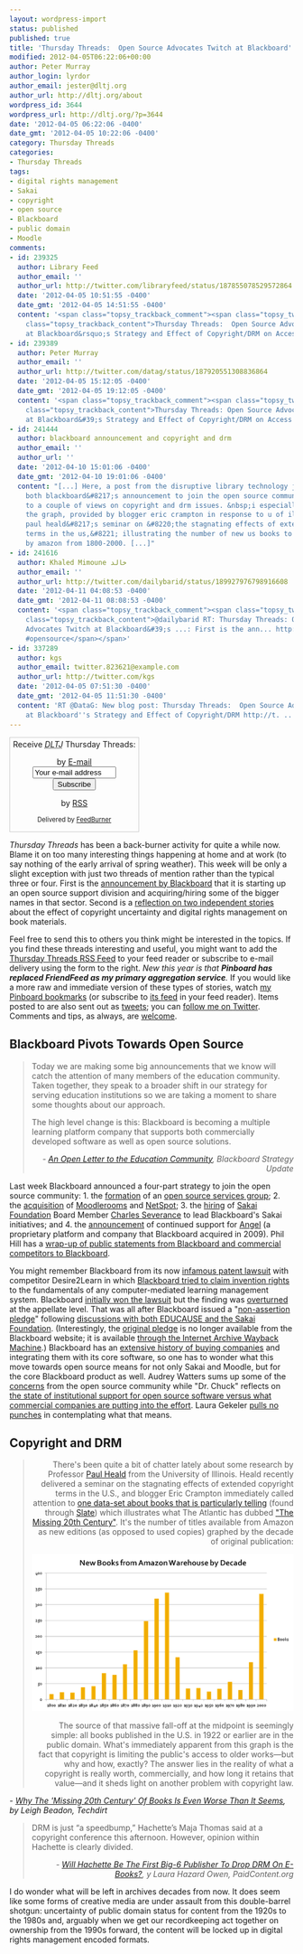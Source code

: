 ```yaml
---
layout: wordpress-import
status: published
published: true
title: 'Thursday Threads:  Open Source Advocates Twitch at Blackboard''s Strategy and Effect of Copyright/DRM on Access'
modified: 2012-04-05T06:22:06+00:00
author: Peter Murray
author_login: lyrdor
author_email: jester@dltj.org
author_url: http://dltj.org/about
wordpress_id: 3644
wordpress_url: http://dltj.org/?p=3644
date: '2012-04-05 06:22:06 -0400'
date_gmt: '2012-04-05 10:22:06 -0400'
category: Thursday Threads
categories:
- Thursday Threads
tags:
- digital rights management
- Sakai
- copyright
- open source
- Blackboard
- public domain
- Moodle
comments:
- id: 239325
  author: Library Feed
  author_email: ''
  author_url: http://twitter.com/libraryfeed/status/187855078529572864
  date: '2012-04-05 10:51:55 -0400'
  date_gmt: '2012-04-05 14:51:55 -0400'
  content: '<span class="topsy_trackback_comment"><span class="topsy_twitter_username"><span
    class="topsy_trackback_content">Thursday Threads:  Open Source Advocates Twitch
    at Blackboard&rsquo;s Strategy and Effect of Copyright/DRM on Access http://t.co/RCxkaWt9</span></span>'
- id: 239389
  author: Peter Murray
  author_email: ''
  author_url: http://twitter.com/datag/status/187920551308836864
  date: '2012-04-05 15:12:05 -0400'
  date_gmt: '2012-04-05 19:12:05 -0400'
  content: '<span class="topsy_trackback_comment"><span class="topsy_twitter_username"><span
    class="topsy_trackback_content">Thursday Threads: Open Source Advocates Twitch
    at Blackboard&#39;s Strategy and Effect of Copyright/DRM on Access http://t.co/YIg579xx</span></span>'
- id: 241444
  author: blackboard announcement and copyright and drm
  author_email: ''
  author_url: ''
  date: '2012-04-10 15:01:06 -0400'
  date_gmt: '2012-04-10 19:01:06 -0400'
  content: "[...] Here, a post from the disruptive library technology jester regarding
    both blackboard&#8217;s announcement to join the open source community, and links
    to a couple of views on copyright and drm issues. &nbsp;i especially find helpful
    the graph, provided by blogger eric crampton in response to u of illinois professor
    paul heald&#8217;s seminar on &#8220;the stagnating effects of extended copyright
    terms in the us,&#8221; illustrating the number of new us books to be printed
    by amazon from 1800-2000. [...]"
- id: 241616
  author: Khaled Mimoune خالد
  author_email: ''
  author_url: http://twitter.com/dailybarid/status/189927976798916608
  date: '2012-04-11 04:08:53 -0400'
  date_gmt: '2012-04-11 08:08:53 -0400'
  content: '<span class="topsy_trackback_comment"><span class="topsy_twitter_username"><span
    class="topsy_trackback_content">@dailybarid RT: Thursday Threads: Open Source
    Advocates Twitch at Blackboard&#39;s ...: First is the ann... http://t.co/uZEpgmgX
    #opensource</span></span>'
- id: 337289
  author: kgs
  author_email: twitter.823621@example.com
  author_url: http://twitter.com/kgs
  date: '2012-04-05 07:51:30 -0400'
  date_gmt: '2012-04-05 11:51:30 -0400'
  content: 'RT @DataG: New blog post: Thursday Threads:  Open Source Advocates Twitch
    at Blackboard''s Strategy and Effect of Copyright/DRM http://t. ...'
---
```

<div id="feedburner-thursday-threads-email-2012w14" class="wp-caption alignright noprint noFrontPage" style="width: 230px;">
<form style="border: 1px solid rgb(204, 204, 204); padding: 3px; margin: 0pt; text-align: center;" action="http://feedburner.google.com/fb/a/mailverify" method="post" target="popupwindow" onsubmit="window.open('http://feedburner.google.com/fb/a/mailverify?uri=thursday-threads', 'popupwindow', 'scrollbars=yes,width=550,height=520');return true">Receive <i><acronym title="Disruptive Library Technology Jester">DLTJ</acronym></i> Thursday Threads:</p>
<p>by&nbsp;<a href="http://feedburner.google.com/fb/a/mailverify?uri=thursday-threads&amp;loc=en_US" title="D.L.T.J. Thursday Threads Email Subscription">E-mail</a><br /><input style="width: 140px;" name="email" value="Your e-mail address" onfocus="if (this.defaultValue==this.value) this.value = ''" type="text"/><input value="thursday-threads" name="uri" type="hidden"/><input name="loc" value="en_US" type="hidden"/><input value="Subscribe" type="submit"/></p>
<p>by&nbsp;<a href="http://feeds.dltj.org/thursday-threads/" title="D.L.T.J. Thursday Threads RSS Feed">RSS</a>
<p style="font-size: 80%;">Delivered by <a href="http://feedburner.google.com" target="_blank" title="Google Feedburner Service">FeedBurner</a></p>
</form>
</div>
<p><i>Thursday Threads</i> has been a back-burner activity for quite a while now.  Blame it on too many interesting things happening at home and at work (to say nothing of the early arrival of spring weather).  This week will be only a slight exception with just two threads of mention rather than the typical three or four.  First is the <a href="#p3644-blackboard">announcement by Blackboard</a> that it is starting up an open source support division and acquiring/hiring some of the bigger names in that sector.  Second is a <a href="#p3644-copyright-drm">reflection on two independent stories</a> about the effect of copyright uncertainty and digital rights management on book materials.</p>
<p>Feel free to send this to others you think might be interested in the topics.  If you find these threads interesting and useful, you might want to add the <a title="RSS Feed for DLTJ Thursday Threads" href="http://feeds.dltj.org/thursday-threads/">Thursday Threads RSS Feed</a> to your feed reader or subscribe to e-mail delivery using the form to the right.  <em>New this year is that <strong>Pinboard has replaced FriendFeed as my primary aggregation service</strong>.</em> If you would like a more raw and immediate version of these types of stories, watch <a title="Peter Murray | Pinboard" href="http://pinboard.in/u:dltj">my Pinboard bookmarks</a> (or subscribe to <a title="RSS feed for Peter Murray's Pinboard account" href="http://feeds.pinboard.in/rss/u:dltj/">its feed</a> in your feed reader).  Items posted to are also sent out as <a title="Peter Murray's Twitter page" href="https://twitter.com/DataG">tweets</a>; you can <a target="_blank" href="https://twitter.com/intent/user?screen_name=DataG">follow me on <span style="background-image: url("//si0.twimg.com/images/dev/cms/intents/bird/bird_blue/bird_16_blue.png"); background-repeat: no-repeat; padding-left: 18px;">Twitter</span></a>.  Comments and tips, as always, are <a href="/contact">welcome</a>.</p>
<h2 id="p3644-blackboard">Blackboard Pivots Towards Open Source</h2>
<blockquote><p>Today we are making some big announcements that we know will catch the attention of many members of the education community. Taken together, they speak to a broader shift in our strategy for serving education institutions so we are taking a moment to share some thoughts about our approach.</p>
<p>The high level change is this: Blackboard is becoming a multiple learning platform company that supports both commercially developed software as well as open source solutions.
<div style="text-align: right; width: 100%;"><cite>- <a href="http://www.blackboard.com/About-Bb/News-Center/Press-Releases/Strategy-Update/Open-Letter.aspx" title="Blackboard Strategy Update | Open Letter to the Education Community">An Open Letter to the Education Community</a>, Blackboard Strategy Update</cite></div>
</blockquote>
<p>Last week Blackboard announced a four-part strategy to join the open source community:  1. the <a href="http://www.blackboard.com/about-bb/news-center/Press-Releases.aspx?releaseid=1676740" title="Blackboard Press Release">formation</a> of an <a href="http://www.blackboard.com/services/blackboard-education-open-source-services.aspx" title="Blackboard Services">open source services group</a>; 2. the <a href="http://www.blackboard.com/About-Bb/News-Center/Press-Releases.aspx?releaseid=1676738" title="Blackboard Press Release">acquisition</a> of <a href="http://www.moodlerooms.com/home" title="Moodlerooms homepage">Moodlerooms</a> and <a href="http://www.netspot.com.au/" title="NetSpot homepage">NetSpot</a>; 3. the <a href="http://www.blackboard.com/About-Bb/News-Center/Press-Releases.aspx?releaseid=1676736" title="Blackboard Press Release">hiring</a> of <a href="http://web.archive.org/web/20120405023224/https://sakaiproject.org/sakai-foundation" title="The Sakai Foundation | Sakai Project">Sakai Foundation</a> Board Member <a href="http://www.dr-chuck.com/" title="Dr. Chuck's Awesome Home Page">Charles Severance</a> to lead Blackboard's Sakai initiatives; and 4. the <a href="http://www.blackboard.com/About-Bb/News-Center/Press-Releases.aspx?releaseid=1676733" title="Blackboard Press Release">announcement</a> of continued support for <a href="http://www.blackboard.com/Platforms/Learn/Products/Blackboard-Learn/ANGEL-Edition.aspx" title="Blackboard Learn | ANGEL Edition">Angel</a> (a proprietary platform and company that Blackboard acquired in 2009).  Phil Hill has a <a href="http://mfeldstein.com/summary-of-statements-by-key-players-in-blackboard-announcement-including-competitors/" title="- e-Literate">wrap-up of public statements from Blackboard and commercial competitors to Blackboard</a>.</p>
<p>You might remember Blackboard from its now <a href="https://chronicle.com/blogs/wiredcampus/blackboard-settles-longstanding-patent-fight-with-rival-desire2learn/9229" title="Blackboard Settles Longstanding Patent Fight With Rival Desire2Learn | Chronicle of Higher Education">infamous patent lawsuit</a> with competitor Desire2Learn in which <a href="http://mfeldstein.com/blackboard_patents_the_lms/" title="Blackboard Patents the LMS | e-Literate">Blackboard tried to claim invention rights</a> to the fundamentals of any computer-mediated learning management system.  Blackboard <a href="http://campustechnology.com/articles/2008/02/blackboard-wins-lawsuit-against-desire2learn.aspx" title="Blackboard Wins Lawsuit Against Desire2Learn | Campus Technology">initially won the lawsuit</a> but the finding was <a href="http://www.insidehighered.com/news/2009/07/28/blackboard" title="Blackboard Loses on Appeal | Inside Higher Ed">overturned</a> at the appellate level.  That was all after Blackboard issued a "<a href="http://www.blackboard.com/about-bb/news-center/press-releases/Archive.aspx?releaseid=956876" title="Blackboard Press Release Archive">non-assertion pledge</a>" following <a href="http://www.educause.edu/blog/cluckett/ImportantAnnouncementEDUCAUSES/166630" title="Important Announcement: EDUCAUSE-Sakai Statement on Blackboard Patent Pledge | EDUCAUSE">discussions with both EDUCAUSE and the Sakai Foundation</a>.  (Interestingly, the <a href="http://www.blackboard.com/patent" title="Original URL to the Blackboard Patent Pledge; now redirects to a page-not-found error">original pledge</a> is no longer available from the Blackboard website; it is available <a href="http://web.archive.org/web/20090301192635/http://www.blackboard.com/getdoc/ee803a3a-cf08-464c-8926-7268a5dcdb15/Patent-Pledge.aspx" title="Blackboard Patents">through the Internet Archive Wayback Machine</a>.)  Blackboard has an <a href="http://en.wikipedia.org/wiki/Blackboard_Inc.#Recent_expansion" title="Blackboard Inc. - Wikipedia, the free encyclopedia">extensive history of buying companies</a> and integrating them with its core software, so one has to wonder what this move towards open source means for not only Sakai and Moodle, but for the core Blackboard product as well.  Audrey Watters sums up some of the <a href="http://hackeducation.com/2012/03/26/blackboard-moodlerooms-open-washing/" title="You Can Acquire Open Source Companies, But You Can't Buy Open Source Community">concerns</a> from the open source community while "Dr. Chuck" reflects on <a href="http://www.dr-chuck.com/csev-blog/2012/03/reflecting-on-a-week-of-sakai-blackboard-and-open-source/" title="Reflecting on a Week of Sakai, Blackboard, and Open Source | Dr. Chucks Blog">the state of institutional support for open source software versus what commercial companies are putting into the effort</a>.  Laura Gekeler <a href="http://lauragekeler.com/2012/04/03/stalking-sakai/" title="Stalking Sakai | Laura Gekeler Speaks Her Mind">pulls no punches</a> in contemplating what that means.</p>
<h2 id="p3644-copyright-drm">Copyright and DRM</h2>
<blockquote><div style="text-align: right; width: 100%;">There's been quite a bit of chatter lately about some research by Professor <a href="http://www.law.illinois.edu/faculty/profile/PaulHeald" title="Paul Heald - Faculty | College of Law - Illinois">Paul Heald</a> from the University of Illinois. Heald recently delivered a seminar on the stagnating effects of extended copyright terms in the U.S., and blogger Eric Crampton immediately called attention to <a href="http://offsettingbehaviour.blogspot.co.nz/2012/03/copyright-stagnation.html" title="Copyright stagnation | Offsetting Behaviour">one data-set about books that is particularly telling</a> (found through <a href="http://www.slate.com/blogs/moneybox/2012/03/30/infinite_copyright_is_killing_culture.html" title="Infinite Copyright Is Killing Culture | Slate">Slate</a>) which illustrates what The Atlantic has dubbed <a href="http://www.theatlantic.com/technology/archive/2012/03/the-missing-20th-century-how-copyright-protection-makes-books-vanish/255282/" title="The Missing 20th Century: How Copyright Protection Makes Books Vanish | The Atlantic">"The Missing 20th Century"</a>. It's the number of titles available from Amazon as new editions (as opposed to used copies) graphed by the decade of original publication:</p>
<p><a href="http://imgur.com/m9zif" title="imgur: the simple image sharer"><img src="/wp-content/uploads/2012/04/m9zif.png" title="Hosted by imgur.com" alt=""/></a></p>
<p>The source of that massive fall-off at the midpoint is seemingly simple: all books published in the U.S. in 1922 or earlier are in the public domain. What's immediately apparent from this graph is the fact that copyright is limiting the public's access to older works&mdash;but why and how, exactly? The answer lies in the reality of what a copyright is really worth, commercially, and how long it retains that value&mdash;and it sheds light on another problem with copyright law.</p></div>
</blockquote>
<p><cite>- <a href="http://www.techdirt.com/articles/20120330/12402418305/why-missing-20th-century-books-is-even-worse-than-it-seems.shtml" title="Why The 'Missing 20th Century' Of Books Is Even Worse Than It Seems | Techdirt">Why The 'Missing 20th Century' Of Books Is Even Worse Than It Seems</a>, by Leigh Beadon, Techdirt</cite></p>
<blockquote><p>DRM is just &ldquo;a speedbump,&rdquo; Hachette&rsquo;s Maja Thomas said at a copyright conference this afternoon. However, opinion within Hachette is clearly divided.
<div style="text-align: right; width: 100%;"><cite>- <a href="http://gigaom.com/2012/03/30/419-will-hachette-be-the-first-big-6-publisher-to-drop-drm/" title="Will Hachette Be The First Big-6 Publisher To Drop DRM On E-Books? | PaidContent.org">Will Hachette Be The First Big-6 Publisher To Drop DRM On E-Books?</a>, y Laura Hazard Owen, PaidContent.org</cite></div>
</blockquote>
<p>I do wonder what will be left in archives decades from now.  It does seem like some forms of creative media are under assault from this double-barrel shotgun: uncertainty of public domain status for content from the 1920s to the 1980s and, arguably when we get our recordkeeping act together on ownership from the 1990s forward, the content will be locked up in digital rights management encoded formats.</p>
